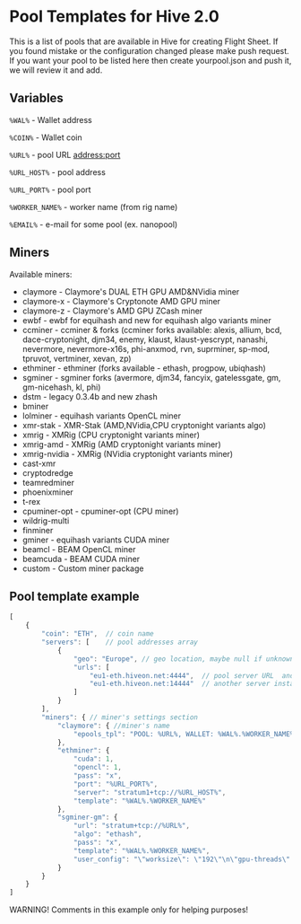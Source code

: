 # Pool Templates for Hive 2.0

This is a list of pools that are available in Hive for creating Flight Sheet.
If you found mistake or the configuration changed please make push request.
If you want your pool to be listed here then create yourpool.json and push it, we will review it and add.


## Variables
`%WAL%` - Wallet address

`%COIN%` - Wallet coin

`%URL%` - pool URL <address:port>

`%URL_HOST%` - pool address

`%URL_PORT%` - pool port

`%WORKER_NAME%` - worker name (from rig name)

`%EMAIL%` - e-mail for some pool (ex. nanopool)

## Miners
Available miners:
- claymore - Claymore's DUAL ETH GPU AMD&NVidia miner
- claymore-x - Claymore's Cryptonote AMD GPU miner
- claymore-z - Claymore's AMD GPU ZCash miner
- ewbf - ewbf for equihash and new for equihash algo variants miner
- ccminer - ccminer & forks (ccminer forks available: alexis, allium, bcd, dace-cryptonight, djm34, enemy, klaust, klaust-yescrypt, nanashi, nevermore, nevermore-x16s, phi-anxmod, rvn, suprminer, sp-mod, tpruvot, vertminer, xevan, zp)
- ethminer - ethminer (forks available - ethash, progpow, ubiqhash)
- sgminer - sgminer forks (avermore, djm34, fancyix, gatelessgate, gm, gm-nicehash, kl, phi)
- dstm - legacy 0.3.4b and new zhash
- bminer
- lolminer - equihash variants OpenCL miner
- xmr-stak - XMR-Stak (AMD,NVidia,CPU cryptonight variants algo)
- xmrig - XMRig (CPU cryptonight variants miner)
- xmrig-amd - XMRig (AMD cryptonight variants miner)
- xmrig-nvidia - XMRig (NVidia cryptonight variants miner)
- cast-xmr
- cryptodredge
- teamredminer
- phoenixminer
- t-rex
- cpuminer-opt - cpuminer-opt (CPU miner)
- wildrig-multi
- finminer
- gminer - equihash variants CUDA miner
- beamcl - BEAM OpenCL miner
- beamcuda - BEAM CUDA miner
- custom - Custom miner package



## Pool template example
```javascript
[
    {
        "coin": "ETH",  // coin name
        "servers": [    // pool addresses array
            {
                "geo": "Europe", // geo location, maybe null if unknown or in some cases you can indicate port difficulty
                "urls": [
                    "eu1-eth.hiveon.net:4444",  // pool server URL  and port
                    "eu1-eth.hiveon.net:14444"  // another server instance
                ]
            }
        ],
        "miners": { // miner's settings section
            "claymore": { //miner's name
                "epools_tpl": "POOL: %URL%, WALLET: %WAL%.%WORKER_NAME%, PSW: x" //miner's settings
            },
            "ethminer": {
                "cuda": 1,
                "opencl": 1,
                "pass": "x",
                "port": "%URL_PORT%",
                "server": "stratum1+tcp://%URL_HOST%",
                "template": "%WAL%.%WORKER_NAME%"
            },
            "sgminer-gm": {
                "url": "stratum+tcp://%URL%",
                "algo": "ethash",
                "pass": "x",
                "template": "%WAL%.%WORKER_NAME%",
                "user_config": "\"worksize\": \"192\"\n\"gpu-threads\": \"1\"\n\"xintensity\": \"1024\""
            }
        }
    }
]
```

WARNING!
Comments in this example only for helping purposes!

